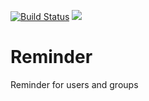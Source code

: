 [![Build Status](https://travis-ci.org/aldjunior/reminder.svg)](https://travis-ci.org/aldjunior/reminder) <a href="https://codeclimate.com/github/aldjunior/reminder"><img src="https://codeclimate.com/github/aldjunior/reminder/badges/gpa.svg" /></a>
# Reminder
Reminder for users and groups
